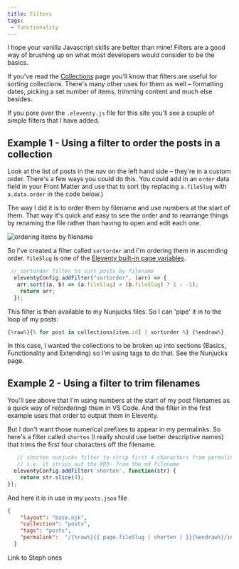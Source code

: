 ```yaml
---
title: Filters
tags: 
 - functionality
---
```


I hope your vanilla Javascript skills are better than mine! Filters are a good way of brushing up on what most developers would consider to be the basics.

If you've read the [Collections](/collections) page you'll know that filters are useful for sorting collections. There's many other uses for them as well – formatting dates, picking a set number of items, trimming content and much else besides.

If you pore over the `.eleventy.js` file for this site you'll see a couple of simple filters that I have added.

## Example 1 - Using a filter to order the posts in a collection

Look at the list of posts in the nav on the left hand side – they're in a custom order. There's a few ways you could do this. You could add in an `order` data field in your Front Matter and use that to sort (by replacing `a.fileSlug` with `a.data.order` in the code below.)

The way I did it is to order them by filename and use numbers at the start of them. That way it's quick and easy to see the order and to rearrange things by renaming the file rather than having to open and edit each one.

![ordering items by filename](https://p67.p3.n0.cdn.getcloudapp.com/items/7KubPq4b/Screenshot%202020-12-11%20at%2017.34.42.png?v=0a4e52f17af3bb3c2f3952efb30bfb67)

So I've created a filter called `sortorder` and I'm ordering them in ascending order. `fileSlug` is one of the [Eleventy built-in page variables](https://www.11ty.dev/docs/data-eleventy-supplied/). 

```js
 // sortorder filter to sort posts by filename 
  eleventyConfig.addFilter("sortorder", (arr) => {
   arr.sort((a, b) => (a.fileSlug) > (b.fileSlug) ? 1 : -1);
    return arr;
  });
```
This filter is then available to my Nunjucks files. So I can 'pipe' it in to the loop of my posts:

```js
{%raw%}{% for post in collections[item.id] | sortorder %} {%endraw%}
```

In this case, I wanted the collections to be broken up into sections (Basics, Functionality and Extending) so I'm using tags to do that. See the Nunjucks page.

## Example 2 - Using a filter to trim filenames

You'll see above that I'm using numbers at the start of my post filenames as a quick way of re(ordering) them in VS Code. And the filter in the first example uses that order to output them in Eleventy.

But I don't want those numerical prefixes to appear in my permalinks.
So here's a filter called `shorten` (I really should use better descriptive names) that trims the first four characters off the filename.

```js
   // shorten nunjucks filter to strip first 4 characters from permalink
   // i.e. it strips out the 003- from the md filename
  eleventyConfig.addFilter('shorten', function(str) {
    return str.slice(4);
});
``` 

And here it is in use in my `posts.json` file

```json
{
    "layout": "base.njk",
    "collection": "posts",
    "tags": "posts",
    "permalink":  "/{%raw%}{{ page.fileSlug | shorten ) }}{%endraw%}/index.html"
  }
```



Link to Steph ones


